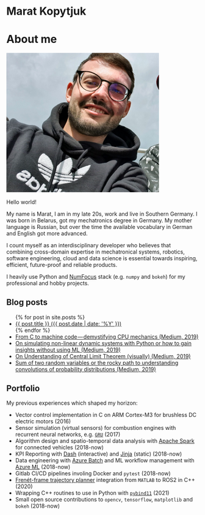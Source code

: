# Marat Kopytjuk

# About me

<img src="assets/me.jpg" alt="me" width="400"/>

Hello world!

My name is Marat, I am in my late 20s, work and live in Southern Germany. I was born in Belarus, got my mechatronics degree in Germany. My mother language is Russian, but over the time the available vocabulary in German and English got more advanced.

I count myself as an interdisciplinary developer who believes that combining cross-domain expertise in mechatronical systems, robotics, software engineering, cloud and data science is essential towards inspiring, efficient, future-proof and reliable products.

I heavily use Python and [NumFocus](https://numfocus.org/sponsored-projects) stack (e.g. `numpy` and `bokeh`) for my professional and hobby projects.

## Blog posts

<ul>
  {% for post in site.posts %}
    <li>
      <a href="{{ site.baseurl }}{{ post.url }}">{{ post.title }} ({{ post.date  | date: '%Y' }})</a>
    </li>
  {% endfor %}

  <li>
    <a href="https://medium.com/@kopytjuk/from-c-to-machine-code-demystifying-cpu-mechanics-e5d4cf967e8?sk=351151efbfd3ecce1521e98eb692df4b">From C to machine code — demystifying CPU mechanics (Medium, 2019)</a>
  </li>

  <li>
    <a href="https://towardsdatascience.com/on-simulating-non-linear-dynamic-systems-with-python-or-how-to-gain-insights-without-using-ml-353eebf8dcc3?sk=80b7eca673715025627ab7f3612e9259">On simulating non-linear dynamic systems with Python or how to gain insights without using ML (Medium, 2019)</a>
  </li>

  <li>
    <a href="https://medium.com/analytics-vidhya/on-understanding-of-central-limit-theorem-visually-f70f9b0c02dc">On Understanding of Central Limit Theorem (visually) (Medium, 2019)</a>
  </li>

  <li>
    <a href="https://medium.com/analytics-vidhya/sum-of-two-random-variables-or-the-rocky-path-to-understanding-convolutions-of-probability-b0fc29aca3b5">Sum of two random variables or the rocky path to understanding convolutions of probability distributions (Medium, 2019)</a>
  </li>
</ul>

## Portfolio

My previous experiences which shaped my horizon:

- Vector control implementation in C on ARM Cortex-M3 for brushless DC electric motors (2016)
- Sensor simulation (virtual sensors) for combustion engines with recurrent neural networks, e.g. [`GRU`](https://www.tensorflow.org/api_docs/python/tf/keras/layers/GRU) (2017)
- Algorithm design and spatio-temporal data analysis with [Apache Spark](https://spark.apache.org/) for connected vehicles (2018-now)
- KPI Reporting with [Dash](https://plotly.com/dash/) (interactive) and [Jinja](https://jinja.palletsprojects.com/en/3.0.x/) (static) (2018-now)
- Data engineering with [Azure Batch](https://azure.microsoft.com/en-us/services/batch/) and ML workflow management with [Azure ML](https://azure.microsoft.com/en-us/services/machine-learning/) (2018-now)
- Gitlab CI/CD pipelines involing Docker and `pytest` (2018-now)
- [Frenét-frame trajectory planner](https://ieeexplore.ieee.org/document/5509799?arnumber=5509799) integration from `MATLAB` to ROS2 in C++ (2020)
- Wrapping C++ routines to use in Python with [`pybind11`](https://github.com/pybind/pybind11) (2021)
- Small open source contributions to `opencv`, `tensorflow`, `matplotlib` and `bokeh` (2018-now)
